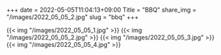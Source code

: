 +++
date  = 2022-05-05T11:04:13+09:00
Title = "BBQ"
share_img = "/images/2022_05_05_2.jpg"
slug = "bbq"
+++

{{< img "/images/2022_05_05_1.jpg" >}}
{{< img "/images/2022_05_05_2.jpg" >}}
{{< img "/images/2022_05_05_3.jpg" >}}
{{< img "/images/2022_05_05_4.jpg" >}}